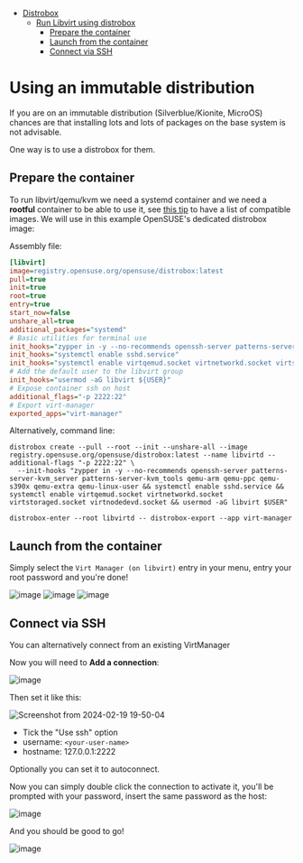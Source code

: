 - [Distrobox](../README.md)
  - [Run Libvirt using distrobox](run_libvirt_in_distrobox.md)
    - [Prepare the container](#prepare-the-container)
    - [Launch from the container](#launch-from-the-container)
    - [Connect via SSH](#connect-via-ssh)

# Using an immutable distribution

If you are on an immutable distribution (Silverblue/Kionite, MicroOS) chances are that
installing lots and lots of packages on the base system is not advisable.

One way is to use a distrobox for them.

## Prepare the container

To run libvirt/qemu/kvm we need a systemd container and we need a **rootful** container
to be able to use it, see [this tip](../useful_tips.md#using-init-system-inside-a-distrobox)
to have a list of compatible images.
We will use in this example OpenSUSE's dedicated distrobox image:

Assembly file:

```ini
[libvirt]
image=registry.opensuse.org/opensuse/distrobox:latest
pull=true
init=true
root=true
entry=true
start_now=false
unshare_all=true
additional_packages="systemd"
# Basic utilities for terminal use
init_hooks="zypper in -y --no-recommends openssh-server patterns-server-kvm_server patterns-server-kvm_tools qemu-arm qemu-ppc qemu-s390x qemu-extra qemu-linux-user"
init_hooks="systemctl enable sshd.service"
init_hooks="systemctl enable virtqemud.socket virtnetworkd.socket virtstoraged.socket virtnodedevd.socket"
# Add the default user to the libvirt group
init_hooks="usermod -aG libvirt ${USER}"
# Expose container ssh on host
additional_flags="-p 2222:22"
# Export virt-manager
exported_apps="virt-manager"
```

Alternatively, command line:

```console
distrobox create --pull --root --init --unshare-all --image registry.opensuse.org/opensuse/distrobox:latest --name libvirtd --additional-flags "-p 2222:22" \
  --init-hooks "zypper in -y --no-recommends openssh-server patterns-server-kvm_server patterns-server-kvm_tools qemu-arm qemu-ppc qemu-s390x qemu-extra qemu-linux-user && systemctl enable sshd.service && systemctl enable virtqemud.socket virtnetworkd.socket virtstoraged.socket virtnodedevd.socket && usermod -aG libvirt $USER"

distrobox-enter --root libvirtd -- distrobox-export --app virt-manager
```

## Launch from the container

Simply select the `Virt Manager (on libvirt)` entry in your menu, entry your root password and you're done!

![image](https://github.com/89luca89/distrobox/assets/598882/ca4f8fed-c8bd-4a01-b845-48be1aafd523)
![image](https://github.com/89luca89/distrobox/assets/598882/2f709b1b-f0e6-451a-8b59-3ed3177b9fcf)
![image](https://github.com/89luca89/distrobox/assets/598882/3f5f36cf-749d-4832-93f0-8eb9574dea9a)

## Connect via SSH

You can alternatively connect from an existing VirtManager

Now you will need to **Add a connection**:

![image](https://user-images.githubusercontent.com/598882/208441337-4dbade85-4c72-4342-b9ee-acd76b9b1675.png)

Then set it like this:

![Screenshot from 2024-02-19 19-50-04](https://github.com/89luca89/distrobox/assets/598882/bff78725-63c9-4da6-9d25-318c58162673)

- Tick the "Use ssh" option
- username: `<your-user-name>`
- hostname: 127.0.0.1:2222

Optionally you can set it to autoconnect.

Now you can simply double click the connection to activate it, you'll be prompted
with your password, insert the same password as the host:

![image](https://github.com/89luca89/distrobox/assets/598882/27bba705-223f-4876-a2fc-b6d102b7130a)

And you should be good to go!

![image](https://user-images.githubusercontent.com/598882/208442009-fe9df606-e6a8-44f9-94c2-1c2bfba4ca15.png)
